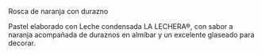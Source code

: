  Rosca de naranja con durazno

Pastel elaborado con Leche condensada LA LECHERA®, con sabor a naranja acompañada de duraznos en almíbar y un excelente glaseado para decorar. 